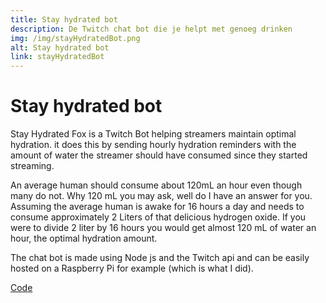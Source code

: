```yaml
---
title: Stay hydrated bot
description: De Twitch chat bot die je helpt met genoeg drinken
img: /img/stayHydratedBot.png
alt: Stay hydrated bot
link: stayHydratedBot
---
```


# Stay hydrated bot

Stay Hydrated Fox is a Twitch Bot helping streamers maintain optimal hydration.
it does this by sending hourly hydration reminders with the amount of water the streamer should have consumed since they started streaming.

An average human should consume about 120mL an hour even though many do not.
Why 120 mL you may ask, well do I have an answer for you. Assuming the average human is awake for 16 hours a day and needs to consume approximately 2 Liters of that delicious hydrogen oxide. If you were to divide 2 liter by 16 hours you would get almost 120 mL of water an hour, the optimal hydration amount.

The chat bot is made using Node js and the Twitch api and can be easily hosted on a Raspberry Pi for example (which is what I did).

<a href="https://github.com/Vuurvos1/stayhydratedTwitchBot" class="button button--code">Code</a>
